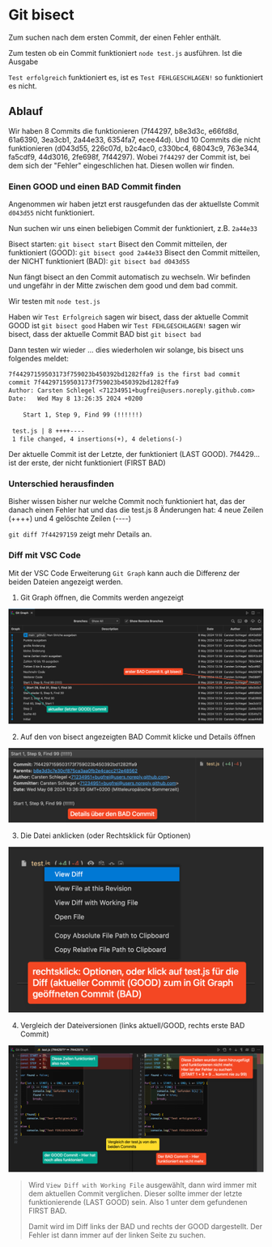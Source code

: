 # Git bisect

Zum suchen nach dem ersten Commit, der einen Fehler enthält.

Zum testen ob ein Commit funktioniert `node test.js` ausführen. Ist die Ausgabe

`Test erfolgreich` funktioniert es, ist es `Test FEHLGESCHLAGEN!` so funktioniert es nicht.

## Ablauf

Wir haben 8 Commits die funktionieren (7f44297, b8e3d3c, e66fd8d, 61a6390, 3ea3cb1, 2a44e33, 6354fa7, ecee44d).
Und 10 Commits die nicht funktionieren (d043d55, 226c07d, b2c4ac0, c330bc4, 68043c9, 763e344, fa5cdf9, 44d3016, 2fe698f, 7f44297).
Wobei `7f44297` der Commit ist, bei dem sich der "Fehler" eingeschlichen hat. Diesen wollen wir finden.

### Einen GOOD und einen BAD Commit finden

Angenommen wir haben jetzt erst rausgefunden das der aktuellste Commit `d043d55` nicht funktioniert.

Nun suchen wir uns einen beliebigen Commit der funktioniert, z.B. `2a44e33`

Bisect starten: `git bisect start`
Bisect den Commit mitteilen, der funktioniert (GOOD): `git bisect good 2a44e33`
Bisect den Commit mitteilen, der NICHT funktioniert (BAD): `git bisect bad d043d55`

Nun fängt bisect an den Commit automatisch zu wechseln. Wir befinden und ungefähr in der Mitte zwischen dem good und dem bad commit.

Wir testen mit `node test.js`

Haben wir `Test Erfolgreich` sagen wir bisect, dass der aktuelle Commit GOOD ist `git bisect good`
Haben wir `Test FEHLGESCHLAGEN!` sagen wir bisect, dass der aktuelle Commit BAD bist `git bisect bad`

Dann testen wir wieder ... dies wiederholen wir solange, bis bisect uns folgendes meldet:

```
7f44297159503173f759023b450392bd1282ffa9 is the first bad commit
commit 7f44297159503173f759023b450392bd1282ffa9
Author: Carsten Schlegel <71234951+bugfrei@users.noreply.github.com>
Date:   Wed May 8 13:26:35 2024 +0200

    Start 1, Step 9, Find 99 (!!!!!!)

 test.js | 8 ++++----
 1 file changed, 4 insertions(+), 4 deletions(-)
```

Der aktuelle Commit ist der Letzte, der funktioniert (LAST GOOD). 7f4429... ist der erste, der nicht funktioniert (FIRST BAD)

### Unterschied herausfinden

Bisher wissen bisher nur welche Commit noch funktioniert hat, das der danach einen Fehler hat und das die test.js 8 Änderungen hat:
4 neue Zeilen (++++) und 4 gelöschte Zeilen (----)

`git diff 7f44297159` zeigt mehr Details an.

### Diff mit VSC Code

Mit der VSC Code Erweiterung `Git Graph` kann auch die Differenz der beiden Dateien angezeigt werden.

1. Git Graph öffnen, die Commits werden angezeigt

![Commits](pics/1.png)

2. Auf den von bisect angezeigten BAD Commit klicke und Details öffnen

![Details](pics/2.png)

3. Die Datei anklicken (oder Rechtsklick für Optionen)

![Datei](pics/3.png)

4. Vergleich der Dateiversionen (links aktuell/GOOD, rechts erste BAD Commit)

![Vergleich](pics/4.png)

> Wird `View Diff with Working File` ausgewählt, dann wird immer mit dem aktuellen Commit verglichen. Dieser sollte immer der letzte funktionierende (LAST GOOD) sein. Also 1 unter dem gefundenen FIRST BAD.
>
> Damit wird im Diff links der BAD und rechts der GOOD dargestellt. Der Fehler ist dann immer auf der linken Seite zu suchen.
